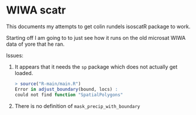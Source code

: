 
# WIWA scatr

This documents my attempts to get colin rundels isoscatR package to work.

Starting off I am going to to just see how it runs on the old microsat WIWA data of yore that
he ran.



Issues:

1. It appears that it needs the `sp` package which does not actually get loaded.
    ```r
    > source("R-main/main.R")
    Error in adjust_boundary(bound, locs) : 
    could not find function "SpatialPolygons"
    ```
2. There is no definition of `mask_precip_with_boundary` 
